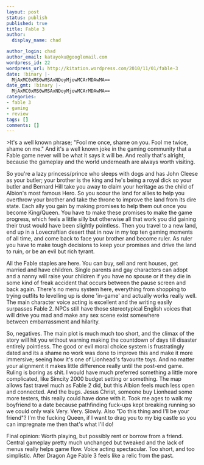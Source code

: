 ```yaml
---
layout: post
status: publish
published: true
title: Fable 3
author:
  display_name: chad

author_login: chad
author_email: katayoku@googlemail.com
wordpress_id: 22
wordpress_url: http://kitation.wordpress.com/2010/11/01/fable-3
date: !binary |-
  MjAxMC0xMS0wMSAxNDoyMjowMCArMDAwMA==
date_gmt: !binary |-
  MjAxMC0xMS0wMSAxNDoyMjowMCArMDAwMA==
categories:
- fable 3
- gaming
- review
tags: []
comments: []
---
```

<p>&gt;It's a well known phrase; "Fool me once, shame on you. Fool me twice, shame on me." And it's a well known joke in the gaming community that a Fable game never will be what it says it will be. And really that's alright, because the gameplay and the world underneath are always worth visiting.</p>
<p>So you're a lazy princess/prince who sleeps with dogs and has John Cleese as your butler; your brother is the king and he's being a royal dick so your butler and Bernard Hill take you away to claim your&nbsp;heritage&nbsp;as the child of Albion's most famous Hero. So you scour the land for allies to help you overthrow your brother and take the throne to improve the land from its dire state. Each ally you gain by making promises to help them out once you become King/Queen. You have to make these promises to make the game progress, which feels a little silly but otherwise all that work you did gaining their trust would have been slightly pointless. Then you travel to a new land, end up in a Lovecraftian desert that in now in my top ten gaming moments of all time, and come back to face your brother and become ruler. As ruler you have to make tough decisions to keep your promises and drive the land to ruin, or be an evil but rich tyrant.</p>
<p>All the Fable staples are here. You can buy, sell and rent houses, get married and have children. Single parents and gay characters can adopt and a nanny will raise your children if you have no spouse or if they die in some kind of freak accident that occurs between the pause screen and back again. There's no menu system here, everything from shopping to trying outfits to levelling up is done 'in-game' and actually works really well. The main character voice acting is excellent and the writing easily surpasses Fable 2. NPCs still have those stereotypical English voices that will drive you mad and make any sex scene exist somewhere between&nbsp;embarrassment&nbsp;and hilarity.</p>
<p>So, negatives. The main plot is much much too short, and the climax of the story will hit you without warning making the countdown of days till disaster entirely pointless. The good or evil moral choice system is frustratingly dated and its a shame no work was done to improve this and make it more immersive; seeing how it's one of Lionhead's favourite toys. And no matter your alignment it makes little difference really until the post-end game. Ruling is boring as shit. I would have much preferred something a little more complicated, like Simcity 2000 budget setting or something. The map allows fast travel much as Fable 2 did, but this Albion feels much less open and connected. And the bugs. Jesus Christ, someone buy Lionhead some more testers, this really could have done with it. Took me ages to walk my boyfriend to a date because pathfinding fuck-ups kept breaking running so we could only walk Very. Very. Slowly. Also "Do this thing and I'll be your friend"? I'm the fucking Queen, if I want to drag you to my big castle so you can impregnate me then that's what I'll do!</p>
<p>Final opinion: Worth playing, but possibly rent or borrow from a friend. Central gameplay pretty much unchanged but tweaked and the lack of menus really helps game flow. Voice acting spectacular. Too short, and too simplistic. After Dragon Age Fable 3 feels like a relic from the past.</p>
